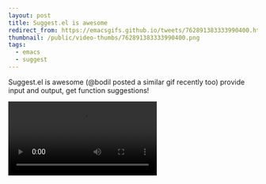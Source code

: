 ```yaml
---
layout: post
title: Suggest.el is awesome
redirect_from: https://emacsgifs.github.io/tweets/762891383333990400.html
thumbnail: /public/video-thumbs/762891383333990400.png
tags:
  - emacs
  - suggest
---
```


Suggest.el is awesome (@bodil posted a similar gif recently too) provide input and output, get function suggestions!

<video controls autoplay loop>
  <source src="/public/videos/762891383333990400.mp4" type="video/mp4">
    Sorry your browser does not support the video tag, maybe time to upgrade?
</video>
